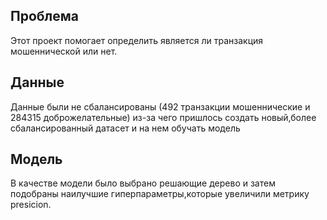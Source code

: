 ## Проблема
Этот проект помогает определить является ли транзакция мошеннической или нет.
## Данные
Данные были не сбалансированы (492 транзакции мошеннические и 284315 доброжелательные) из-за чего пришлось создать новый,более сбалансированный датасет и на нем обучать модель
## Модель
В качестве модели было выбрано решающие дерево и затем подобраны наилучшие гиперпараметры,которые увеличили метрику presicion. 

